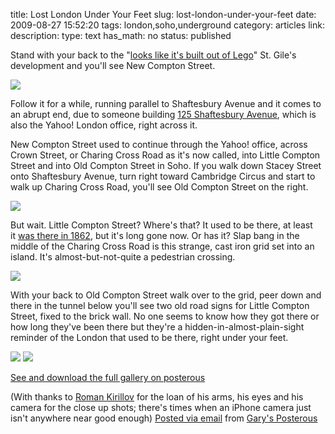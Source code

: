 title: Lost London Under Your Feet
slug: lost-london-under-your-feet
date: 2009-08-27 15:52:20
tags: london,soho,underground
category: articles
link: 
description: 
type: text
has_math: no
status: published

Stand with your back to the "[looks like it's built out of Lego](http://www.flickr.com/photos/vicchi/3836752616/ "http://www.flickr.com/photos/vicchi/3836752616/")" St. Gile's development and you'll see New Compton Street.

[![](http://posterous.com/getfile/files.posterous.com/vicchi/bEiG0ib6gGg1BcD1XlGKCjcCwafJG5l3qJuGGRyo9bTrXkVg23dCix0XIQM3/IMG_1208.jpg.scaled.500.jpg)](http://posterous.com/getfile/files.posterous.com/vicchi/BE6BLfrwq8P8BcGf9GVkteZDiYXkyR8kKEMTOqYy6XVsaYYzc0IqE95rwkI8/IMG_1208.jpg.scaled.1000.jpg "http://posterous.com/getfile/files.posterous.com/vicchi/BE6BLfrwq8P8BcGf9GVkteZDiYXkyR8kKEMTOqYy6XVsaYYzc0IqE95rwkI8/IMG_1208.jpg.scaled.1000.jpg")

Follow it for a while, running parallel to Shaftesbury Avenue and it comes to an abrupt end, due to someone building [125 Shaftesbury Avenue](http://www.flickr.com/photos/mn_francis/25920363/ "http://www.flickr.com/photos/mn_francis/25920363/"), which is also the Yahoo! London office, right across it.

<!-- TEASER_END -->

New Compton Street used to continue through the Yahoo! office, across Crown Street, or Charing Cross Road as it's now called, into Little Compton Street and into Old Compton Street in Soho. If you walk down Stacey Street onto Shaftesbury Avenue, turn right toward Cambridge Circus and start to walk up Charing Cross Road, you'll see Old Compton Street on the right.

[![](http://posterous.com/getfile/files.posterous.com/vicchi/PMWdvXNg6akqhzioekOX2weDy5uM2YxRY5zYhOlWQXOhvHf8BVrpsNxeGHo0/IMG_1207.jpg.scaled.500.jpg)](http://posterous.com/getfile/files.posterous.com/vicchi/jW7vHXGOLdKzpXc2ZJceEbUEZx0npKFrpUt06WkYiIrkALLCECb6qu8zqJ7d/IMG_1207.jpg.scaled.1000.jpg "http://posterous.com/getfile/files.posterous.com/vicchi/jW7vHXGOLdKzpXc2ZJceEbUEZx0npKFrpUt06WkYiIrkALLCECb6qu8zqJ7d/IMG_1207.jpg.scaled.1000.jpg")

But wait. Little Compton Street? Where's that? It used to be there, at least it [was there in 1862](http://www.motco.com/Map/81006/SeriesSearchPlatesFulla.asp?mode=query&title=Little+Compton+Street&artist=390&other=600&x=11&y=11 "http://www.motco.com/Map/81006/SeriesSearchPlatesFulla.asp?mode=query&title=Little+Compton+Street&artist=390&other=600&x=11&y=11"), but it's long gone now. Or has it? Slap bang in the middle of the Charing Cross Road is this strange, cast iron grid set into an island. It's almost-but-not-quite a pedestrian crossing.

[![](http://posterous.com/getfile/files.posterous.com/vicchi/PGljlT9edXeYLMqcKWu26aCo1vFXDgGn1xSwOpRLivhdSFCAgyjeTN1L5aQj/IMG_1206.jpg.scaled.500.jpg)](http://posterous.com/getfile/files.posterous.com/vicchi/QqJy4UhMTMeacNxQCSpmfUM7XJRSkPlV4YvTiBZejm6cukWsDOiYAvkCnADT/IMG_1206.jpg.scaled.1000.jpg "http://posterous.com/getfile/files.posterous.com/vicchi/QqJy4UhMTMeacNxQCSpmfUM7XJRSkPlV4YvTiBZejm6cukWsDOiYAvkCnADT/IMG_1206.jpg.scaled.1000.jpg")

With your back to Old Compton Street walk over to the grid, peer down and there in the tunnel below you'll see two old road signs for Little Compton Street, fixed to the brick wall. No one seems to know how they got there or how long they've been there but they're a hidden-in-almost-plain-sight reminder of the London that used to be there, right under your feet.

[![](http://posterous.com/getfile/files.posterous.com/vicchi/quOR1WbNyz5vl3kqSdW0McqCwvHLOagsbZ7XSYi5m5aHpJLLVYIJUweZ3xTR/IMG_2743-1.jpg.scaled.500.jpg)](http://posterous.com/getfile/files.posterous.com/vicchi/bjTBWY8LKGdcstz0TN4fz7z4RBb910CheJB1eyoi24y2m6NEQdBvA7CcJsdK/IMG_2743-1.jpg.scaled.1000.jpg "http://posterous.com/getfile/files.posterous.com/vicchi/bjTBWY8LKGdcstz0TN4fz7z4RBb910CheJB1eyoi24y2m6NEQdBvA7CcJsdK/IMG_2743-1.jpg.scaled.1000.jpg") [![](http://posterous.com/getfile/files.posterous.com/vicchi/wbEniMgvNImDVyYPspTq6aPOdOp4jsSbz1NaLrLO8UZq4GrofcapKwMEte7S/IMG_2747.jpg.scaled.500.jpg)](http://posterous.com/getfile/files.posterous.com/vicchi/IxD56rvISKpWDXeEURn0vmoWTCpPvrlGSpAGVciuIh51KaMw3sRRduKQeP4T/IMG_2747.jpg.scaled.1000.jpg "http://posterous.com/getfile/files.posterous.com/vicchi/IxD56rvISKpWDXeEURn0vmoWTCpPvrlGSpAGVciuIh51KaMw3sRRduKQeP4T/IMG_2747.jpg.scaled.1000.jpg")

[See and download the full gallery on posterous](http://vicchi.posterous.com/lost-london-under-your-feet-tag-london-soho-u "http://vicchi.posterous.com/lost-london-under-your-feet-tag-london-soho-u")

(With thanks to [Roman Kirillov](http://twitter.com/sigizmund "http://twitter.com/sigizmund") for the loan of his arms, his eyes and his camera for the close up shots; there's times when an iPhone camera just isn't anywhere near good enough)
[Posted via email](http://posterous.com "http://posterous.com") from [Gary's Posterous](http://vicchi.posterous.com/lost-london-under-your-feet-tag-london-soho-u "http://vicchi.posterous.com/lost-london-under-your-feet-tag-london-soho-u")



